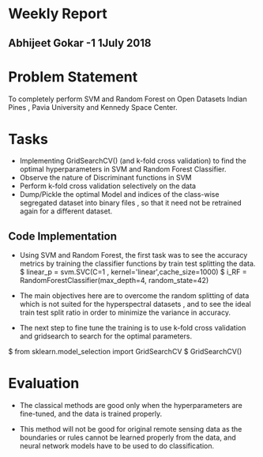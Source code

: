 # Weekly Report
## Abhijeet Gokar -1 1July 2018

# Problem Statement
To completely perform SVM and Random Forest on Open Datasets Indian Pines , Pavia University and Kennedy Space Center.

# Tasks

* Implementing GridSearchCV() (and k-fold cross validation) to find the optimal hyperparameters in SVM and Random Forest Classifier.
* Observe the nature of Discriminant functions in SVM
* Perform k-fold cross validation selectively on the data
* Dump/Pickle the optimal Model and indices of the class-wise segregated dataset into binary files , so that it need not be retrained again for a different dataset.

## Code Implementation

* Using SVM and Random Forest, the first task was to see the accuracy metrics by training the classifier functions by train test splitting the data. 
$ linear_p = svm.SVC(C=1 , kernel='linear',cache_size=1000)
$ i_RF = RandomForestClassifier(max_depth=4, random_state=42)

* The main objectives here are to overcome the random splitting of data which is not suited for the hyperspectral datasets , and to see the ideal train test split ratio in order to minimize the variance in accuracy.

* The next step to fine tune the training is to use k-fold cross validation and gridsearch to search for the optimal parameters.

$ from sklearn.model_selection import GridSearchCV
$ GridSearchCV()


# Evaluation
* The classical methods are good only when the hyperparameters are fine-tuned, and the data is trained properly. 

* This method will not be good for original remote sensing data as the boundaries or rules cannot be learned properly from the data, and neural network models have to be used to do classification.

